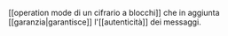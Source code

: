 [[operation mode di un cifrario a blocchi]] che in aggiunta [[garanzia|garantisce]] l'[[autenticità]] dei messaggi.
